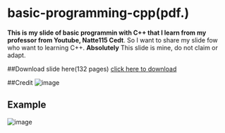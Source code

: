 # basic-programming-cpp(pdf.)
**This is my slide of basic programmin with C++ that I learn from my professor from Youtube, Natte115 Cedt**. So I want to share my slide fow who want to learning C++.
**Absolutely** This slide is mine, do not claim or adapt.

##Download slide here(132 pages)
[click here to download](https://mega.nz/file/oSxxCJyZ#oJmIKgaQEuEk6Q7WSkmHbu0dLWYghe6ha8JGAwFtl_Y)

##Credit
![image](https://github.com/user-attachments/assets/df41c6f2-ddf0-4ed4-adeb-981807baaed6)

## Example
![image](https://github.com/user-attachments/assets/1944f3de-8a59-494e-b182-d0efdd351db9)
